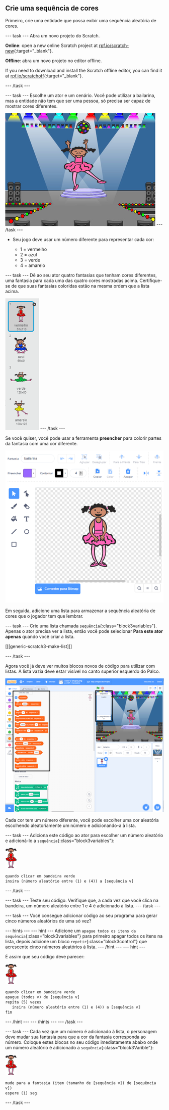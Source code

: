 ## Crie uma sequência de cores

Primeiro, crie uma entidade que possa exibir uma sequência aleatória de cores.

\--- task \--- Abra um novo projeto do Scratch.

**Online**: open a new online Scratch project at [rpf.io/scratch-new](https://rpf.io/scratch-new){:target="_blank"}.

**Offline**: abra um novo projeto no editor offline.

If you need to download and install the Scratch offline editor, you can find it at [rpf.io/scratchoff](https://rpf.io/scratchoff){:target="_blank"}.

\--- /task \---

\--- task \--- Escolhe um ator e um cenário. Você pode utilizar a bailarina, mas a entidade não tem que ser uma pessoa, só precisa ser capaz de mostrar cores diferentes.

![screenshot](images/colour-sprite.png) \--- /task \---

+ Seu jogo deve usar um número diferente para representar cada cor:
    
    + 1 = vermelho
    + 2 = azul
    + 3 = verde
    + 4 = amarelo

\--- task \--- Dê ao seu ator quatro fantasias que tenham cores diferentes, uma fantasia para cada uma das quatro cores mostradas acima. Certifique-se de que suas fantasias coloridas estão na mesma ordem que a lista acima.

![screenshot](images/colour-costume.png) \--- /task \---

Se você quiser, você pode usar a ferramenta **preencher** para colorir partes da fantasia com uma cor diferente.

![colorir-uma-forma](images/color-a-shape.png)

Em seguida, adicione uma lista para armazenar a sequência aleatória de cores que o jogador tem que lembrar.

\--- task \--- Crie uma lista chamada `sequência`{:class="block3variables"}. Apenas o ator precisa ver a lista, então você pode selecionar **Para este ator apenas** quando você criar a lista.

[[[generic-scratch3-make-list]]]

\--- /task \---

Agora você já deve ver muitos blocos novos de código para utilizar com listas. A lista vazia deve estar visível no canto superior esquerdo do Palco.

![screenshot](images/colour-list-blocks-annotated.png)

Cada cor tem um número diferente, você pode escolher uma cor aleatória escolhendo aleatoriamente um número e adicionando-a à lista.

\--- task \--- Adiciona este código ao ator para escolher um número aleatório e adicioná-lo a `sequência`{:class="block3variables"}:

![bailarina](images/ballerina.png)

```blocks3
quando clicar em bandeira verde
insira (número aleatório entre (1) e (4)) a [sequência v]
```

\--- /task \---

\--- task \--- Teste seu código. Verifique que, a cada vez que você clica na bandeira, um número aleatório entre 1 e 4 é adicionado à lista. \--- /task \---

\--- task \--- Você consegue adicionar código ao seu programa para gerar cinco números aleatórios de uma só vez?

\--- hints \--- \--- hint \--- Adicione um `apague todos os itens da sequência`{:class="block3variables"} para primeiro apagar todos os itens na lista, depois adicione um bloco `repetir`{:class="block3control"} que acrescente cinco números aleatórios à lista. \--- /hint \--- \--- hint \---

É assim que seu código deve parecer:

![bailarina](images/ballerina.png)

```blocks3
quando clicar em bandeira verde
apague (todos v) de [sequência v]
repita (5) vezes
   insira (número aleatório entre (1) e (4)) a [sequência v]
fim
```

\--- /hint \--- \--- /hints \--- \--- /task \---

\--- task \--- Cada vez que um número é adicionado à lista, o personagem deve mudar sua fantasia para que a cor da fantasia corresponda ao número. Coloque estes blocos no seu código imediatamente abaixo onde um número aleatório é adicionado a `sequência`{:class="block3Varible"}:

![bailarina](images/ballerina.png)

```blocks3
mude para a fantasia (item (tamanho de [sequência v]) de [sequência v])
espere (1) seg
```

\--- /task \---